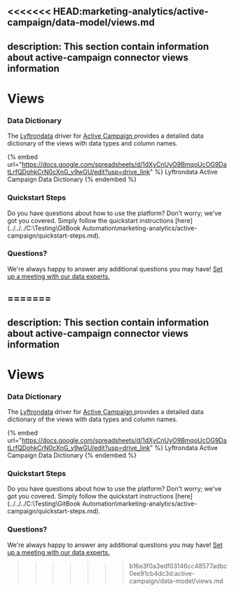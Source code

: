 <<<<<<< HEAD:marketing-analytics/active-campaign/data-model/views.md
---
description: This section contain information about active-campaign connector views information
---

# Views

### Data Dictionary

The [Lyftrondata](https://www.lyftrondata.com/) driver for [Active Campaign](https://www.lyftrondata.com/integration/marketing-analytics/active-campaign//)[ ](https://www.lyftrondata.com/integration/active-campaign/)provides a detailed data dictionary of the views with data types and column names.

{% embed url="https://docs.google.com/spreadsheets/d/1dXyCnUyO9BmqoUcOG9DatLrfQDohkCrN0cXnG_y9wGU/edit?usp=drive_link" %}
Lyftrondata Active Campaign Data Dictionary
{% endembed %}

### Quickstart Steps

Do you have questions about how to use the platform? Don't worry; we've got you covered. Simply follow the quickstart instructions [here](../../../C:\Testing\GitBook Automation\marketing-analytics/active-campaign/quickstart-steps.md).

### Questions? <a href="#questions" id="questions"></a>

We're always happy to answer any additional questions you may have! [Set up a meeting with our data experts.](https://www.lyftrondata.com/book-a-meeting/)


=======
---
description: This section contain information about active-campaign connector views information
---

# Views

### Data Dictionary

The [Lyftrondata](https://www.lyftrondata.com/) driver for [Active Campaign](https://www.lyftrondata.com/integration/marketing-analytics/active-campaign//)[ ](https://www.lyftrondata.com/integration/active-campaign/)provides a detailed data dictionary of the views with data types and column names.

{% embed url="https://docs.google.com/spreadsheets/d/1dXyCnUyO9BmqoUcOG9DatLrfQDohkCrN0cXnG_y9wGU/edit?usp=drive_link" %}
Lyftrondata Active Campaign Data Dictionary
{% endembed %}

### Quickstart Steps

Do you have questions about how to use the platform? Don't worry; we've got you covered. Simply follow the quickstart instructions [here](../../../C:\Testing\GitBook Automation\marketing-analytics/active-campaign/quickstart-steps.md).

### Questions? <a href="#questions" id="questions"></a>

We're always happy to answer any additional questions you may have! [Set up a meeting with our data experts.](https://www.lyftrondata.com/book-a-meeting/)


>>>>>>> b16e3f0a3edf03146cc48577adbc0ee91cb4dc3d:active-campaign/data-model/views.md

